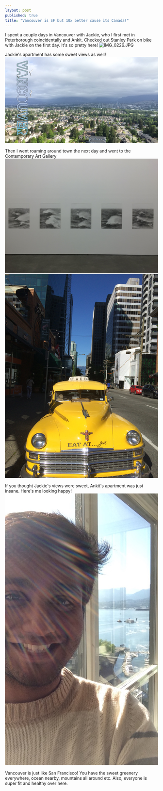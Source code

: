 ```yaml
---
layout: post
published: true
title: "Vancouver is SF but 10x better cause its Canada!"
---
```

I spent a couple days in Vancouver with Jackie, who I first met in Peterborough coincidentally and Ankit. Checked out Stanley Park on bike with Jackie on the first day. It's so pretty here!
![IMG_0226.JPG]({{site.baseurl}}/_images/IMG_0226.JPG)

Jackie's apartment has some sweet views as well!
![IMG_0237.JPG](../_images/IMG_0237.JPG)

Then I went roaming around town the next day and went to the Contemporary Art Gallery
![IMG_0256.JPG](../_images/IMG_0256.JPG)
![IMG_0284.JPG](../_images/IMG_0284.JPG)

If you thought Jackie's views were sweet, Ankit's apartment was just insane. Here's me looking happy!
![IMG_0343.JPG](../_images/IMG_0343.JPG)

Vancouver is just like San Francisco! You have the sweet greenery everywhere, ocean nearby, mountains all around etc. Also, everyone is super fit and healthy over here.
